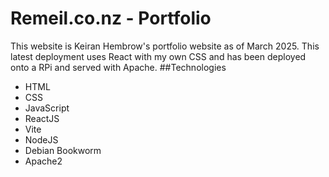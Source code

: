 # Remeil.co.nz - Portfolio

This website is Keiran Hembrow's portfolio website as of March 2025.
This latest deployment uses React with my own CSS and has been deployed onto a RPi and served with Apache.
##Technologies
- HTML
- CSS
- JavaScript
- ReactJS
- Vite
- NodeJS
- Debian Bookworm
- Apache2
